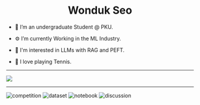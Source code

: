 <h1 align="center">Wonduk Seo</h1>

- 🦆 I’m an undergraduate Student @ PKU.

- ⚙️ I’m currently Working in the ML Industry.

- 🧐 I'm interested in LLMs with RAG and PEFT.

- 🏸 I love playing Tennis.
---
![](https://komarev.com/ghpvc/?username=MarsSeo)

---
![competition](https://road-to-kaggle-grandmaster.vercel.app/api/badges/wonduk/competition/light)
![dataset](https://road-to-kaggle-grandmaster.vercel.app/api/badges/wonduk/dataset/light)
![notebook](https://road-to-kaggle-grandmaster.vercel.app/api/badges/wonduk/notebook/light)
![discussion](https://road-to-kaggle-grandmaster.vercel.app/api/badges/wonduk/discussion/light)
